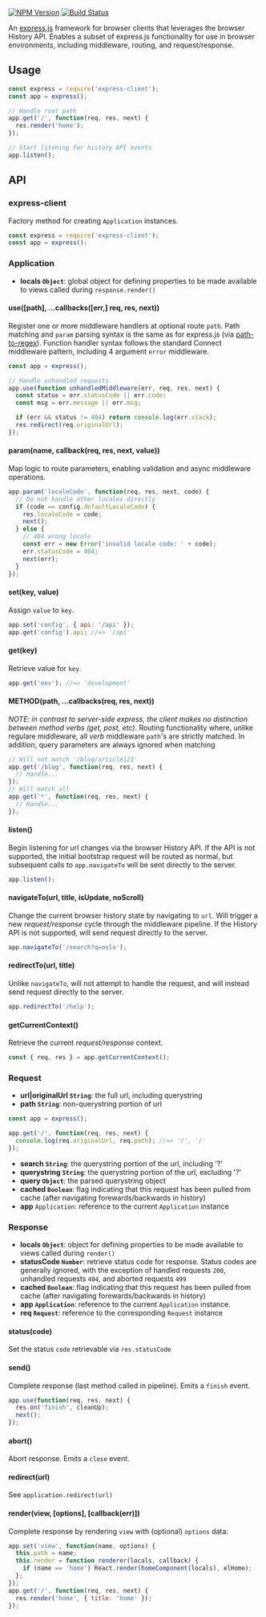 [![NPM Version](https://img.shields.io/npm/v/@yr/express-client.svg?style=flat)](https://npmjs.org/package/@yr/express-client)
[![Build Status](https://img.shields.io/travis/YR/express-client.svg?style=flat)](https://travis-ci.org/YR/express-client?branch=master)

An [express.js](http://expressjs.com) framework for browser clients that leverages the browser History API. Enables a
subset of express.js functionality for use in browser environments, including middleware, routing, and request/response.

## Usage

```js
const express = require('express-client');
const app = express();

// Handle root path
app.get('/', function(req, res, next) {
  res.render('home');
});

// Start litening for history API events
app.listen();
```

## API

### express-client

Factory method for creating `Application` instances.

```js
const express = require('express-client');
const app = express();
```

### Application

* **locals `Object`**: global object for defining properties to be made available to views called during
  `response.render()`

#### use([path], ...callbacks([err,] req, res, next))

Register one or more middleware handlers at optional route `path`. Path matching and `param` parsing syntax is the same
as for express.js (via [path-to-regex](https://github.com/pillarjs/path-to-regexp)). Function handler syntax follows the
standard Connect middleware pattern, including 4 argument `error` middleware.

```js
const app = express();

// Handle unhandled requests
app.use(function unhandledMiddleware(err, req, res, next) {
  const status = err.statusCode || err.code;
  const msg = err.message || err.msg;

  if (err && status != 404) return console.log(err.stack);
  res.redirect(req.originalUrl);
});
```

#### param(name, callback(req, res, next, value))

Map logic to route parameters, enabling validation and async middleware operations.

```js
app.param('localeCode', function(req, res, next, code) {
  // Do not handle other locales directly
  if (code == config.defaultLocaleCode) {
    res.localeCode = code;
    next();
  } else {
    // 404 wrong locale
    const err = new Error('invalid locale code: ' + code);
    err.statusCode = 404;
    next(err);
  }
});
```

#### set(key, value)

Assign `value` to `key`.

```js
app.set('config', { api: '/api' });
app.get('config').api; //=> '/api'
```

#### get(key)

Retrieve value for `key`.

```js
app.get('env'); //=> 'development'
```

#### METHOD(path, ...callbacks(req, res, next))

_NOTE: in contrast to server-side express, the client makes no distinction between method verbs (get, post, etc)_.
Routing functionality where, unlike regulare middleware, all _verb_ middleware `path`'s are strictly matched. In
addition, query parameters are always ignored when matching

```js
// Will not match '/blog/article123'
app.get('/blog', function(req, res, next) {
  // Handle...
});
// Will match all
app.get('*', function(req, res, next) {
  // Handle...
});
```

#### listen()

Begin listening for url changes via the browser History API. If the API is not supported, the initial bootstrap request
will be routed as normal, but subsequent calls to `app.navigateTo` will be sent directly to the server.

```js
app.listen();
```

#### navigateTo(url, title, isUpdate, noScroll)

Change the current browser history state by navigating to `url`. Will trigger a new _request/response_ cycle through the
middleware pipeline. If the History API is not supported, will send request directly to the server.

```js
app.navigateTo('/search?q=oslo');
```

#### redirectTo(url, title)

Unlike `navigateTo`, will not attempt to handle the request, and will instead send request directly to the server.

```js
app.redirectTo('/help');
```

#### getCurrentContext()

Retrieve the current _request/response_ context.

```js
const { req, res } = app.getCurrentContext();
```

### Request

* **url|originalUrl `String`**: the full url, including querystring
* **path `String`**: non-querystring portion of url

```js
const app = express();

app.get('/', function(req, res, next) {
  console.log(req.originalUrl, req.path); //=> '/', '/'
});
```

* **search `String`**: the querystring portion of the url, including '?'
* **querystring `String`**: the querystring portion of the url, excluding '?'
* **query `Object`**: the parsed querystring object
* **cached `Boolean`**: flag indicating that this request has been pulled from cache (after navigating
  forewards/backwards in history)
* **app** `Application`: reference to the current `Application` instance

### Response

* **locals `Object`**: object for defining properties to be made available to views called during `render()`
* **statusCode `Number`**: retrieve status code for response. Status codes are generally ignored, with the exception of
  handled requests `200`, unhandled requests `404`, and aborted requests `499`
* **cached `Boolean`**: flag indicating that this request has been pulled from cache (after navigating
  forewards/backwards in history)
* **app `Application`**: reference to the current `Application` instance.
* **req `Request`**: reference to the corresponding `Request` instance

#### status(code)

Set the status `code` retrievable via `res.statusCode`

#### send()

Complete response (last method called in pipeline). Emits a `finish` event.

```js
app.use(function(req, res, next) {
  res.on('finish', cleanUp);
  next();
});
```

#### abort()

Abort response. Emits a `close` event.

#### redirect(url)

See `application.redirect(url)`

#### render(view, [options], [callback(err)])

Complete response by rendering `view` with (optional) `options` data:

```js
app.set('view', function(name, options) {
  this.path = name;
  this.render = function renderer(locals, callback) {
    if (name == 'home') React.render(homeComponent(locals), elHome);
  };
});
app.get('/', function(req, res, next) {
  res.render('home', { title: 'home' });
});
```
